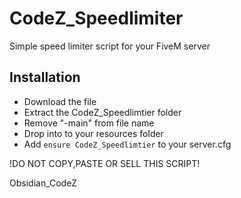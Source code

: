 # CodeZ_Speedlimiter
Simple speed limiter script for your FiveM server

Installation
------------
- Download the file
- Extract the CodeZ_Speedlimtier folder 
- Remove "-main" from file name
- Drop into to your resources folder
- Add `ensure CodeZ_Speedlimtier` to your server.cfg

!DO NOT COPY,PASTE OR SELL THIS SCRIPT!

Obsidian_CodeZ
